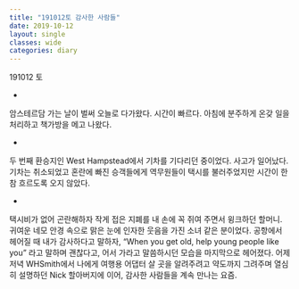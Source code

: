 ```yaml
---
title: "191012토 감사한 사람들"
date: 2019-10-12
layout: single
classes: wide
categories: diary
---
```


191012 토

-

암스테르담 가는 날이 벌써 오늘로 다가왔다. 시간이 빠르다. 아침에 분주하게 온갖 일을 처리하고 책가방을 메고 나왔다.

-

두 번째 환승지인 West Hampstead에서 기차를 기다리던 중이었다. 사고가 일어났다. 기차는 취소되었고 혼란에 빠진 승객들에게 역무원들이 택시를 불러주었지만 시간이 한참 흐르도록 오지 않았다.

-

택시비가 없어 곤란해하자 작게 접은 지폐를 내 손에 꼭 쥐여 주면서 윙크하던 할머니. 귀여운 네모 안경 속으로 맑은 눈에 인자한 웃음을 가진 소녀 같은 분이었다. 공항에서 헤어질 때 내가 감사하다고 말하자, “When you get old, help young people like you” 라고 말하며 괜찮다고, 어서 가라고 말씀하시던 모습을 마지막으로 헤어졌다. 어제 저녁 WHSmith에서 나에게 여행용 어댑터 살 곳을 알려주려고 약도까지 그려주며 열심히 설명하던 Nick 할아버지에 이어, 감사한 사람들을 계속 만나는 요즘.
